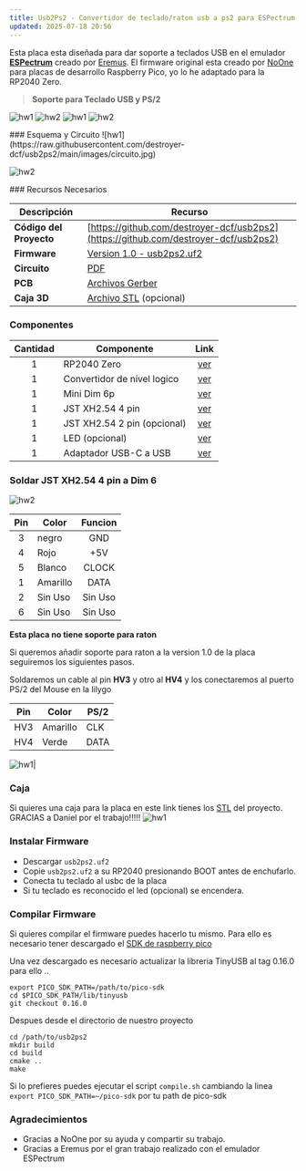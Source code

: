 ```yaml
---
title: Usb2Ps2 - Convertidor de teclado/raton usb a ps2 para ESPectrum (Rev 1)
updated: 2025-07-18 20:56
---
```


Esta placa esta diseñada para dar soporte a teclados USB en el emulador **[ESPectrum](https://github.com/EremusOne/ESPectrum)** creado por [Eremus](https://github.com/EremusOne). El firmware original esta creado por [NoOne](https://github.com/No0ne) para placas de desarrollo Raspberry Pico, yo lo he adaptado para la RP2040 Zero.
> **Soporte para Teclado USB y PS/2** 

<!-- > **Repositorio:** [https://github.com/destroyer-dcf/usb2ps2](https://github.com/destroyer-dcf/usb2ps2)
> **Firmware:** [Version 1.0 - usb2ps2.uf2](https://github.com/destroyer-dcf/usb2ps2/releases/download/1.0/usb2ps2.uf2) -->

![hw1](https://raw.githubusercontent.com/destroyer-dcf/usb2ps2/main/images/FOTO0.jpg)
![hw2](https://raw.githubusercontent.com/destroyer-dcf/usb2ps2/main/images/FOTO1.jpg)
![hw1](https://raw.githubusercontent.com/destroyer-dcf/usb2ps2/main/images/FOTO3.jpg)
![hw2](https://raw.githubusercontent.com/destroyer-dcf/usb2ps2/main/images/FOTO4.jpg)

<div class="divider"></div>
### Esquema y Circuito
![hw1](https://raw.githubusercontent.com/destroyer-dcf/usb2ps2/main/images/circuito.jpg) 

![hw2](https://raw.githubusercontent.com/destroyer-dcf/usb2ps2/main/images/circuito2.jpg) 

<div class="divider"></div>
### Recursos Necesarios

| Descripción | Recurso|
|----------|----------|
| **Código del Proyecto**    | [https://github.com/destroyer-dcf/usb2ps2](https://github.com/destroyer-dcf/usb2ps2)| 
| **Firmware**    | [Version 1.0 - usb2ps2.uf2](https://github.com/destroyer-dcf/usb2ps2/releases/download/1.0/usb2ps2.uf2)   |
| **Circuito**    | [PDF](docs/Schematic_USB2PS-2_2024-08-20.pdf)| 
| **PCB**   | [Archivos Gerber](https://github.com/destroyer-dcf/usb2ps2/releases/download/1.0/Gerber_USB2PS-2_PCB_USB2PS-2_5_2024-08-10.zip) | 
| **Caja 3D**    | [Archivo STL]( https://www.thingiverse.com/thing:6853001) (opcional)| 

<div class="divider"></div>

### Componentes

| Cantidad | Componente| Link |
|:----------:|----------|:-------------:|
| 1    | RP2040 Zero   | [ver](https://acortar.link/Bv6ozr)  |
| 1    | Convertidor de nivel logico   | [ver](https://acortar.link/reAbsi)   |
| 1    | Mini Dim 6p   | [ver](https://acortar.link/yrMd11)    |
| 1    | JST XH2.54 4 pin| [ver](https://acortar.link/VGCncE)    |
| 1    | JST XH2.54 2 pin (opcional)| [ver](https://acortar.link/VGCncE)    |
| 1    | LED (opcional)| [ver](https://acortar.link/jYP3aA)    |
| 1    | Adaptador USB-C a USB | [ver](https://es.aliexpress.com/item/1005004621683764.html#nav-specification) |

### Soldar JST XH2.54 4 pin a Dim 6


![hw2](https://raw.githubusercontent.com/destroyer-dcf/usb2ps2/main/images/dim6.jpg) 

| Pin | Color| Funcion |
|:-----:|----------|:----------:|
| 3    | negro   | GND  |
| 4    | Rojo   | +5V  |
| 5    | Blanco   | CLOCK   |
| 1    | Amarillo| DATA    |
| 2    | Sin Uso| Sin Uso  |
| 6    | Sin Uso| Sin Uso |


<!-- ```diff
- text in yellow
+ text in green
! text in orange
# text in gray
@@ text in purple (and bold)@@
``` -->

**Esta placa no tiene soporte para raton**

Si queremos añadir soporte para raton a la version 1.0 de la placa seguiremos los siguientes pasos.


<!-- MARKDOWN THEME -->
<!-- # $\textsf{\color{#f5750e}{f5750e}}$ -->



<!-- ### $\textsf{\color{#326a95}{326a95}}$

#### $\textsf{\color{#18afd3}{18afd3}}$

##### $\textsf{\color{#5ec3d5}{5ec3d5}}$ -->

Soldaremos un cable al pin **HV3** y otro al **HV4** y los conectaremos al puerto PS/2 del Mouse en la lilygo

| Pin | Color| PS/2 |
|----------|----------|----------|
| HV3    | Amarillo   | CLK  |
| HV4    | Verde   | DATA  |


![hw1](https://raw.githubusercontent.com/destroyer-dcf/usb2ps2/main/images/mouse_fix_1.jpg)|

### Caja
Si quieres una caja para la placa en este link tienes los [STL]( https://www.thingiverse.com/thing:6853001) del proyecto. GRACIAS a Daniel por el trabajo!!!!!
![hw1](https://raw.githubusercontent.com/destroyer-dcf/usb2ps2/main/images/thingiverse.jpg) 



### Instalar Firmware
* Descargar  `usb2ps2.uf2`
* Copie `usb2ps2.uf2` a su RP2040 presionando BOOT antes de enchufarlo.
* Conecta tu teclado al usbc de la placa
* Si tu teclado es reconocido el led (opcional) se encendera.

### Compilar Firmware

Si quieres compilar el firmware puedes hacerlo tu mismo. Para ello es necesario tener descargado el [SDK de raspberry pico](https://github.com/raspberrypi/pico-sdk)

Una vez descargado es necesario actualizar la libreria TinyUSB al tag 0.16.0 para ello ..

```
export PICO_SDK_PATH=/path/to/pico-sdk
cd $PICO_SDK_PATH/lib/tinyusb
git checkout 0.16.0
```

Despues desde el directorio de nuestro proyecto

```
cd /path/to/usb2ps2
mkdir build
cd build
cmake ..
make
```

Si lo prefieres puedes ejecutar el script `compile.sh` cambiando la linea  `export PICO_SDK_PATH=~/pico-sdk` por tu path de pico-sdk


### Agradecimientos
* Gracias a NoOne por su ayuda y compartir su trabajo.
* Gracias a Eremus por el gran trabajo realizado con el emulador ESPectrum